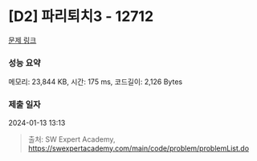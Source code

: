 # [D2] 파리퇴치3 - 12712 

[문제 링크](https://swexpertacademy.com/main/code/problem/problemDetail.do?contestProbId=AXuARWAqDkQDFARa) 

### 성능 요약

메모리: 23,844 KB, 시간: 175 ms, 코드길이: 2,126 Bytes

### 제출 일자

2024-01-13 13:13



> 출처: SW Expert Academy, https://swexpertacademy.com/main/code/problem/problemList.do